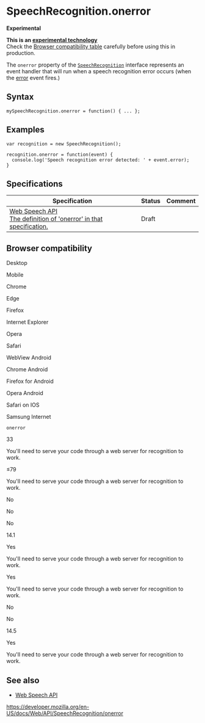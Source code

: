 SpeechRecognition.onerror
=========================

**Experimental**

**This is an [experimental technology](https://developer.mozilla.org/en-US/docs/MDN/Guidelines/Conventions_definitions#experimental)**  
Check the [Browser compatibility table](#browser_compatibility) carefully before using this in production.

The `onerror` property of the [`SpeechRecognition`](../speechrecognition) interface represents an event handler that will run when a speech recognition error occurs (when the [error](error_event) event fires.)

Syntax
------

    mySpeechRecognition.onerror = function() { ... };

Examples
--------

    var recognition = new SpeechRecognition();

    recognition.onerror = function(event) {
      console.log('Speech recognition error detected: ' + event.error);
    }

Specifications
--------------

<table><thead><tr class="header"><th>Specification</th><th>Status</th><th>Comment</th></tr></thead><tbody><tr class="odd"><td><a href="https://wicg.github.io/speech-api/#dom-speechrecognition-onerror">Web Speech API<br />
<span class="small">The definition of 'onerror' in that specification.</span></a></td><td><span class="spec-draft">Draft</span></td><td></td></tr></tbody></table>

Browser compatibility
---------------------

Desktop

Mobile

Chrome

Edge

Firefox

Internet Explorer

Opera

Safari

WebView Android

Chrome Android

Firefox for Android

Opera Android

Safari on IOS

Samsung Internet

`onerror`

33

You'll need to serve your code through a web server for recognition to work.

≤79

You'll need to serve your code through a web server for recognition to work.

No

No

No

14.1

Yes

You'll need to serve your code through a web server for recognition to work.

Yes

You'll need to serve your code through a web server for recognition to work.

No

No

14.5

Yes

You'll need to serve your code through a web server for recognition to work.

See also
--------

-   [Web Speech API](../web_speech_api)

<a href="https://developer.mozilla.org/en-US/docs/Web/API/SpeechRecognition/onerror" class="_attribution-link">https://developer.mozilla.org/en-US/docs/Web/API/SpeechRecognition/onerror</a>
